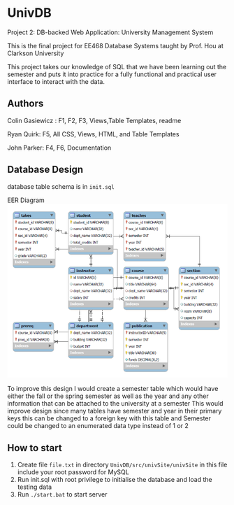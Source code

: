 # UnivDB
Project 2: DB-backed Web Application: University Management System

This is the final project for EE468  Database Systems taught by Prof. Hou at Clarkson University

This project takes our knowledge of SQL that we have been learning out the semester
and puts it into practice for a fully functional and practical user interface
to interact with the data.

## Authors
Colin Gasiewicz : 
F1, F2, F3, Views,Table Templates, readme

Ryan Quirk: 
F5, All CSS, Views, HTML, and Table Templates

John Parker: 
F4, F6, Documentation

## Database Design
database table schema is in `init.sql`

EER Diagram
![eer diagram](EER.PNG)

To improve this design I would create a semester table which would have either the fall or the spring semester as well as 
the year and any other information that can be attached to the university at a semester
This would improve design since many tables have semester and year in their primary keys this can be changed to a foreign key with this table
and Semester could be changed to an enumerated data type instead of 1 or 2

## How to start
1. Create file `file.txt` in directory `UnivDB/src/univSite/univSite` in this file 
include your root password for MySQL
2. Run init.sql with root privilege to initialise the database and load the testing data
3. Run `./start.bat` to start server
